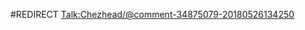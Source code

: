 #REDIRECT [Talk:Chezhead/@comment-34875079-20180526134250](https://2b2t.miraheze.org/wiki/Talk:Chezhead%2F%40comment-34875079-20180526134250)